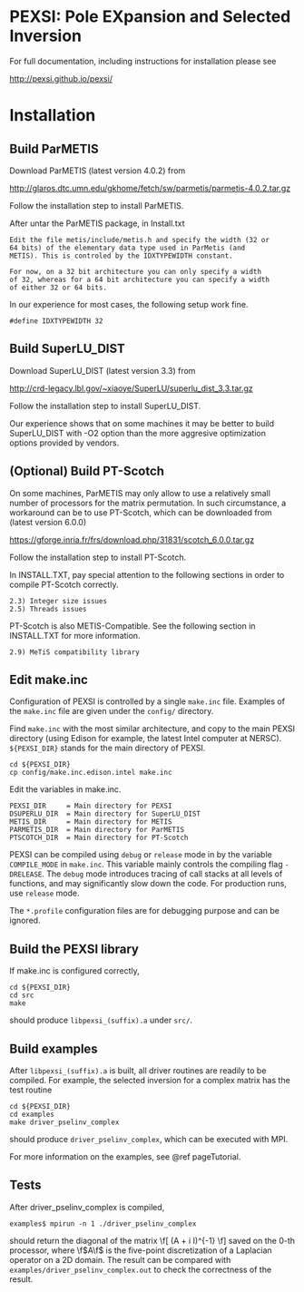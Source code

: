 PEXSI: Pole EXpansion and Selected Inversion 
============================================

For full documentation, including instructions for installation please see

http://pexsi.github.io/pexsi/

Installation       
============



Build ParMETIS
--------------

Download ParMETIS (latest version 4.0.2) from

http://glaros.dtc.umn.edu/gkhome/fetch/sw/parmetis/parmetis-4.0.2.tar.gz

Follow the installation step to install ParMETIS.

After untar the ParMETIS package, in Install.txt

    Edit the file metis/include/metis.h and specify the width (32 or
    64 bits) of the elementary data type used in ParMetis (and
    METIS). This is controled by the IDXTYPEWIDTH constant.

    For now, on a 32 bit architecture you can only specify a width
    of 32, whereas for a 64 bit architecture you can specify a width
    of either 32 or 64 bits.

In our experience for most cases, the following setup work
fine.

    #define IDXTYPEWIDTH 32


Build SuperLU_DIST
------------------

Download SuperLU_DIST (latest version 3.3) from

http://crd-legacy.lbl.gov/~xiaoye/SuperLU/superlu_dist_3.3.tar.gz

Follow the installation step to install SuperLU_DIST.

Our experience shows that on some machines it may be better
to build SuperLU_DIST with -O2 option than the more aggresive
optimization options provided by vendors.

(Optional) Build PT-Scotch
--------------------------

On some machines, ParMETIS may only allow to use a relatively small
number of processors for the matrix permutation. In such circumstance, a
workaround can be to use PT-Scotch, which can be downloaded from
(latest version 6.0.0)

https://gforge.inria.fr/frs/download.php/31831/scotch_6.0.0.tar.gz

Follow the installation step to install PT-Scotch.

In INSTALL.TXT, pay special attention to the following
sections in order to compile PT-Scotch correctly.

    2.3) Integer size issues
    2.5) Threads issues


PT-Scotch is also METIS-Compatible.  See the following section in
INSTALL.TXT for more information.

    2.9) MeTiS compatibility library

Edit make.inc
-------------

Configuration of PEXSI is controlled by a single `make.inc` file.
Examples of the `make.inc` file are given under the `config/` directory.

Find `make.inc` with the most similar architecture, and copy to the main
PEXSI directory (using Edison for example, the latest Intel computer
at NERSC).  `${PEXSI_DIR}` stands for the main directory of PEXSI.

    cd ${PEXSI_DIR}
    cp config/make.inc.edison.intel make.inc

Edit the variables in make.inc. 
    
    PEXSI_DIR     = Main directory for PEXSI
    DSUPERLU_DIR  = Main directory for SuperLU_DIST
    METIS_DIR     = Main directory for METIS
    PARMETIS_DIR  = Main directory for ParMETIS 
    PTSCOTCH_DIR  = Main directory for PT-Scotch


PEXSI can be compiled using `debug` or `release` mode in
by the variable `COMPILE_MODE` in `make.inc`.  This variable mainly controls the
compiling flag `-DRELEASE`.  The `debug` mode introduces tracing of call
stacks at all levels of functions, and may significantly slow down the
code.  For production runs, use `release` mode.

The `*.profile` configuration files are for debugging purpose and
can be ignored.

Build the PEXSI library
------------------------

If make.inc is configured correctly,
    
    cd ${PEXSI_DIR}
    cd src
    make

should produce `libpexsi_(suffix).a` under `src/`.

Build examples
--------------

After `libpexsi_(suffix).a` is built, all driver routines are readily to be
compiled.  For example, the selected inversion for a complex matrix has
the test routine

    cd ${PEXSI_DIR}
    cd examples
    make driver_pselinv_complex

should produce `driver_pselinv_complex`, which can be executed with MPI.

For more information on the examples, see @ref pageTutorial.

Tests
-----

After driver_pselinv_complex is compiled, 

    examples$ mpirun -n 1 ./driver_pselinv_complex

should return the diagonal of the matrix
\f[
  (A + i I)^{-1}
\f]
saved on the 0-th processor, where \f$A\f$ is the five-point
discretization of a Laplacian operator on a 2D domain.  The result can
be compared with `examples/driver_pselinv_complex.out` to check the
correctness of the result.
